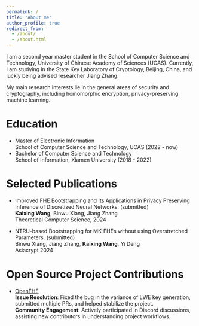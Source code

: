 ```yaml
---
permalink: /
title: "About me"
author_profile: true
redirect_from: 
  - /about/
  - /about.html
---
```


I am a second year master student in the School of Computer Science and Technology, University of Chinese Academy of Sciences (UCAS). Currently, I am studying in the State Key Laboratory of Cryptology, Beijing, China, and luckly being advised researcher Jiang Zhang.

My main research interests lie in the general areas of security and cryptography, including homomorphic encryption, privacy-preserving machine learning.

Education
======
- Master of Electronic Information<br />
  School of Computer Science and Technology, UCAS (2022 - now)
- Bachelor of Computer Science and Technology<br />
  School of Information, Xiamen University (2018 - 2022)

Selected Publications
======
- Improved FHE Bootstrapping and Its Applications in Privacy Preserving Inference of Discretized Neural Networks. (submitted)<br />
  **Kaixing Wang**, Binwu Xiang, Jiang Zhang<br />
  Theoretical Computer Science, 2024

- NTRU-based Bootstrapping for MK-FHEs without using Overstretched Parameters. (submitted)<br />
  Binwu Xiang, Jiang Zhang, **Kaixing Wang**, Yi Deng <br />
  Asiacrypt 2024

Open Source Project Contributions
======
- [OpenFHE](https://github.com/openfheorg/openfhe-development)<br />
**Issue Resolution**: Fixed the bug in the variance of LWE key generation, submitted multiple PRs, and helped stabilize the project.<br />
**Community Engagement**: Actively participated in Discord discussions, assisting new contributors in understanding project workflows.
